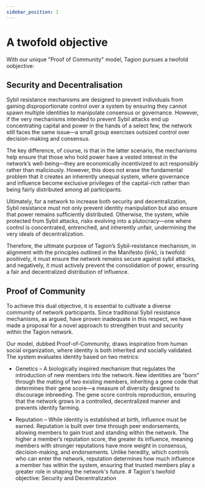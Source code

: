 ```yaml
---
sidebar_position: 1
---
```

# A twofold objective
With our unique "Proof of Community" model, Tagion pursues a twofold oobjective:

## Security and Decentralisation

Sybil resistance mechanisms are designed to prevent individuals from gaining disproportionate control over a system by ensuring they cannot spawn multiple identities to manipulate consensus or governance. However, if the very mechanisms intended to prevent Sybil attacks end up concentrating capital and power in the hands of a select few, the network still faces the same issue—a small group exercises outsized control over decision-making and consensus. 

The key difference, of course, is that in the latter scenario, the mechanisms help ensure that those who hold power have a vested interest in the network’s well-being—they are economically incentivized to act responsibly rather than maliciously. However, this does not erase the fundamental problem that it creates an inherently unequal system, where governance and influence become exclusive privileges of the capital-rich rather than being fairly distributed among all participants. 

Ultimately, for a network to increase both security and decentralization, Sybil resistance must not only prevent identity manipulation but also ensure that power remains sufficiently distributed. Otherwise, the system, while protected from Sybil attacks, risks evolving into a plutocracy—one where control is concentrated, entrenched, and inherently unfair, undermining the very ideals of decentralization. 

Therefore, the ultimate purpose of Tagion’s Sybil-resistance mechanism, in alignment with the principles outlined in the Manifesto (link), is twofold: positively, it must ensure the network remains secure against sybil attacks, and negatively, it must actively prevent the consolidation of power, ensuring a fair and decentralized distribution of influence. 

## Proof of Community
To achieve this dual objective, it is essential to cultivate a diverse community of network participants. Since traditional Sybil resistance mechanisms, as argued, have proven inadequate in this respect, we have made a proposal for a novel approach to strengthen trust and security within the Tagion network. 

Our model, dubbed Proof-of-Community, draws inspiration from human social organization, where identity is both inherited and socially validated. The system evaluates identity based on two metrics: 
 

- Genetics – A biologically inspired mechanism that regulates the introduction of new members into the network. New identities are "born" through the mating of two existing members, inheriting a gene code that determines their gene score—a measure of diversity designed to discourage inbreeding. The gene score controls reproduction, ensuring that the network grows in a controlled, decentralized manner and prevents identity farming. 

- Reputation – While identity is established at birth, influence must be earned. Reputation is built over time through peer endorsements, allowing members to gain trust and standing within the network. The higher a member’s reputation score, the greater its influence, meaning members with stronger reputations have more weight in consensus, decision-making, and endorsements. Unlike heredity, which controls who can enter the network, reputation determines how much influence a member has within the system, ensuring that trusted members play a greater role in shaping the network's future. # Tagion's twofold objective: Security and Decentralization 




